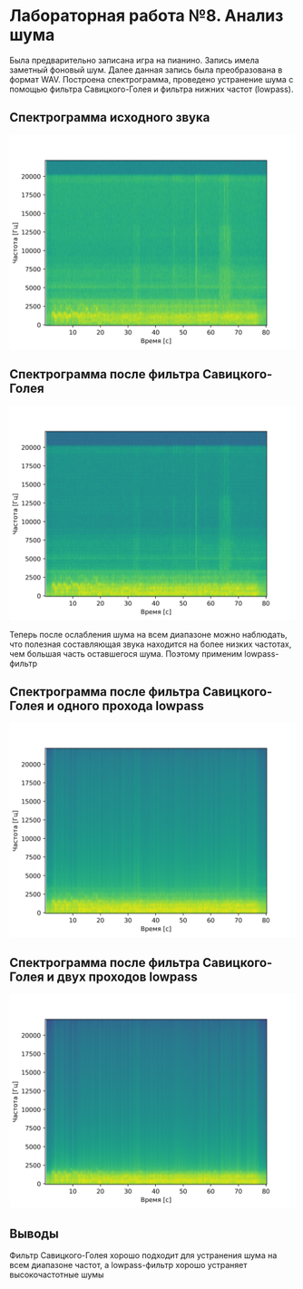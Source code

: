 # Лабораторная работа №8. Анализ шума

Была предварительно записана игра на пианино. Запись имела заметный 
фоновый шум. Далее данная запись была преобразована в формат WAV.
Построена спектрограмма, проведено устранение шума с помощью 
фильтра Савицкого-Голея и фильтра нижних частот (lowpass).

## Спектрограмма исходного звука

![Spectrogram](./img/spectrogram.png)

## Спектрограмма после фильтра Савицкого-Голея

![Spectrogram](./img/denoised_spectrogram_0.png)

Теперь после ослабления шума на всем диапазоне можно наблюдать, 
что полезная составляющая звука находится на более низких частотах,
чем большая часть оставшегося шума. Поэтому применим 
lowpass-фильтр

## Спектрограмма после фильтра Савицкого-Голея и одного прохода lowpass

![Spectrogram](./img/denoised_spectrogram_1.png)

## Спектрограмма после фильтра Савицкого-Голея и двух проходов lowpass

![Spectrogram](./img/denoised_spectrogram_2.png)

## Выводы

Фильтр Савицкого-Голея хорошо подходит для устранения шума на
всем диапазоне частот, а lowpass-фильтр хорошо устраняет 
высокочастотные шумы
